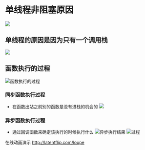 # 单线程非阻塞原因
![](http://ouewomi2z.bkt.clouddn.com/201818151331-l.png)

## 单线程的原因是因为只有一个调用栈
![](http://ouewomi2z.bkt.clouddn.com/201818151344-e.png)

##  函数执行的过程
![函数执行的过程](http://ouewomi2z.bkt.clouddn.com/201818151345-s.png)

### 同步函数执行过程
+ 在函数出站之前别的函数是没有进栈的机会的
![](http://ouewomi2z.bkt.clouddn.com/201818151356-M.png)

### 异步函数执行过程
+ 通过回调函数来确定该执行的时候执行什么
![异步执行结果](http://ouewomi2z.bkt.clouddn.com/201818151402-V.png)
![过程](http://ouewomi2z.bkt.clouddn.com/201818151413-Y.png)

在线动画演示
http://latentflip.com/loupe
